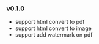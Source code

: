 ### v0.1.0
- support html convert to pdf
- support html convert to image
- support add watermark on pdf
